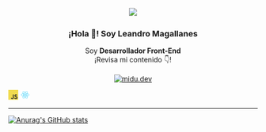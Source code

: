 <p align="center"  width="400">
   <img align:"center" width="300"  src="https://user-images.githubusercontent.com/86386723/201491954-d03af10c-93cb-4978-a12d-14bd5fbf6383.png" />
   <h3 align="center">¡Hola 👋! Soy Leandro Magallanes </h3>
</p>

<p align="center">Soy <strong> Desarrollador Front-End </strong><br />¡Revisa mi contenido 👇!</p>
<p align="center">
  <a href="https://instagram.com/leanmaga08" target="blank">
    <img align="center" src="https://cdn.jsdelivr.net/npm/simple-icons@3.0.1/icons/instagram.svg" alt="midu.dev" height="28px" width="28px" />
  </a>
</p>

<code><img height="20" alt="javascript" src="https://raw.githubusercontent.com/github/explore/80688e429a7d4ef2fca1e82350fe8e3517d3494d/topics/javascript/javascript.png"></code>
<code><img height="20" alt="react" src="https://raw.githubusercontent.com/github/explore/80688e429a7d4ef2fca1e82350fe8e3517d3494d/topics/react/react.png"></code>


 ---

 


[![Anurag's GitHub stats](https://github-readme-stats.vercel.app/api?username=lamagallanes2024&show_icons=true&&bg_color=DEG,090979,020024,090979&title_color=f1f1f1&text_color=f1f1f1)](https://github.com/lamagallanes2024/github-readme-stats)
